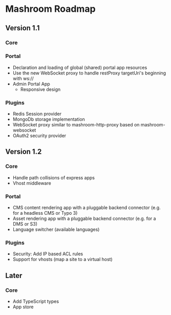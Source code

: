
# Mashroom Roadmap

## Version 1.1

### Core

### Portal

 * Declaration and loading of global (shared) portal app resources 
 * Use the new WebSocket proxy to handle restProxy targetUri's beginning with ws://
 * Admin Portal App
    * Responsive design

### Plugins
 
 * Redis Session provider
 * MongoDb storage implementation
 * WebSocket proxy similar to mashroom-http-proxy based on mashroom-websocket
 * OAuth2 security provider


## Version 1.2

### Core

 * Handle path collisions of express apps
 * Vhost middleware

### Portal

 * CMS content rendering app with a pluggable backend connector (e.g. for a headless CMS or Typo 3)
 * Asset rendering app with a pluggable backend connector (e.g. for a DMS or S3)
 * Language switcher (available languages)

### Plugins

 * Security: Add IP based ACL rules
 * Support for vhosts (map a site to a virtual host)


## Later

### Core

 * Add TypeScript types
 * App store
 

